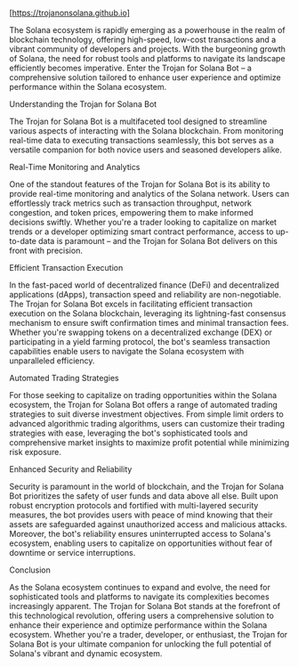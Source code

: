 [https://trojanonsolana.github.io]

The Solana ecosystem is rapidly emerging as a powerhouse in the realm of blockchain technology, offering high-speed, low-cost transactions and a vibrant community of developers and projects. With the burgeoning growth of Solana, the need for robust tools and platforms to navigate its landscape efficiently becomes imperative. Enter the Trojan for Solana Bot – a comprehensive solution tailored to enhance user experience and optimize performance within the Solana ecosystem.

Understanding the Trojan for Solana Bot

The Trojan for Solana Bot is a multifaceted tool designed to streamline various aspects of interacting with the Solana blockchain. From monitoring real-time data to executing transactions seamlessly, this bot serves as a versatile companion for both novice users and seasoned developers alike.

Real-Time Monitoring and Analytics

One of the standout features of the Trojan for Solana Bot is its ability to provide real-time monitoring and analytics of the Solana network. Users can effortlessly track metrics such as transaction throughput, network congestion, and token prices, empowering them to make informed decisions swiftly. Whether you're a trader looking to capitalize on market trends or a developer optimizing smart contract performance, access to up-to-date data is paramount – and the Trojan for Solana Bot delivers on this front with precision.

Efficient Transaction Execution

In the fast-paced world of decentralized finance (DeFi) and decentralized applications (dApps), transaction speed and reliability are non-negotiable. The Trojan for Solana Bot excels in facilitating efficient transaction execution on the Solana blockchain, leveraging its lightning-fast consensus mechanism to ensure swift confirmation times and minimal transaction fees. Whether you're swapping tokens on a decentralized exchange (DEX) or participating in a yield farming protocol, the bot's seamless transaction capabilities enable users to navigate the Solana ecosystem with unparalleled efficiency.

Automated Trading Strategies

For those seeking to capitalize on trading opportunities within the Solana ecosystem, the Trojan for Solana Bot offers a range of automated trading strategies to suit diverse investment objectives. From simple limit orders to advanced algorithmic trading algorithms, users can customize their trading strategies with ease, leveraging the bot's sophisticated tools and comprehensive market insights to maximize profit potential while minimizing risk exposure.

Enhanced Security and Reliability

Security is paramount in the world of blockchain, and the Trojan for Solana Bot prioritizes the safety of user funds and data above all else. Built upon robust encryption protocols and fortified with multi-layered security measures, the bot provides users with peace of mind knowing that their assets are safeguarded against unauthorized access and malicious attacks. Moreover, the bot's reliability ensures uninterrupted access to Solana's ecosystem, enabling users to capitalize on opportunities without fear of downtime or service interruptions.

Conclusion

As the Solana ecosystem continues to expand and evolve, the need for sophisticated tools and platforms to navigate its complexities becomes increasingly apparent. The Trojan for Solana Bot stands at the forefront of this technological revolution, offering users a comprehensive solution to enhance their experience and optimize performance within the Solana ecosystem. Whether you're a trader, developer, or enthusiast, the Trojan for Solana Bot is your ultimate companion for unlocking the full potential of Solana's vibrant and dynamic ecosystem.
